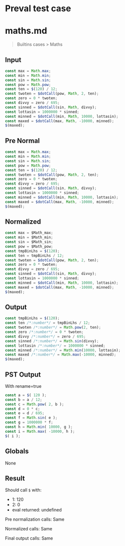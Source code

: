 # Preval test case

# maths.md

> Builtins cases > Maths
>
>

## Input

`````js filename=intro
const max = Math.max;
const min = Math.min;
const sin = Math.sin;
const pow = Math.pow;
const ten = $(120) / 12;
const twoten = $dotCall(pow, Math, 2, ten);
const zero = 0 * twoten;
const divvy = zero / 695;
const sinned = $dotCall(sin, Math, divvy);
const lottasin = 1000000 * sinned;
const minned = $dotCall(min, Math, 10000, lottasin);
const maxed = $dotCall(max, Math, -10000, minned);
$(maxed);
`````

## Pre Normal


`````js filename=intro
const max = Math.max;
const min = Math.min;
const sin = Math.sin;
const pow = Math.pow;
const ten = $(120) / 12;
const twoten = $dotCall(pow, Math, 2, ten);
const zero = 0 * twoten;
const divvy = zero / 695;
const sinned = $dotCall(sin, Math, divvy);
const lottasin = 1000000 * sinned;
const minned = $dotCall(min, Math, 10000, lottasin);
const maxed = $dotCall(max, Math, -10000, minned);
$(maxed);
`````

## Normalized


`````js filename=intro
const max = $Math_max;
const min = $Math_min;
const sin = $Math_sin;
const pow = $Math_pow;
const tmpBinLhs = $(120);
const ten = tmpBinLhs / 12;
const twoten = $dotCall(pow, Math, 2, ten);
const zero = 0 * twoten;
const divvy = zero / 695;
const sinned = $dotCall(sin, Math, divvy);
const lottasin = 1000000 * sinned;
const minned = $dotCall(min, Math, 10000, lottasin);
const maxed = $dotCall(max, Math, -10000, minned);
$(maxed);
`````

## Output


`````js filename=intro
const tmpBinLhs = $(120);
const ten /*:number*/ = tmpBinLhs / 12;
const twoten /*:number*/ = Math.pow(2, ten);
const zero /*:number*/ = 0 * twoten;
const divvy /*:number*/ = zero / 695;
const sinned /*:number*/ = Math.sin(divvy);
const lottasin /*:number*/ = 1000000 * sinned;
const minned /*:number*/ = Math.min(10000, lottasin);
const maxed /*:number*/ = Math.max(-10000, minned);
$(maxed);
`````

## PST Output

With rename=true

`````js filename=intro
const a = $( 120 );
const b = a / 12;
const c = Math.pow( 2, b );
const d = 0 * c;
const e = d / 695;
const f = Math.sin( e );
const g = 1000000 * f;
const h = Math.min( 10000, g );
const i = Math.max( -10000, h );
$( i );
`````

## Globals

None

## Result

Should call `$` with:
 - 1: 120
 - 2: 0
 - eval returned: undefined

Pre normalization calls: Same

Normalized calls: Same

Final output calls: Same
